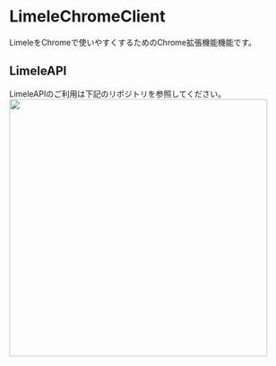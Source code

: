 # LimeleChromeClient
LimeleをChromeで使いやすくするためのChrome拡張機能機能です。

## LimeleAPI
LimeleAPIのご利用は下記のリポジトリを参照してください。
<a href="https://github.com/Riysan/limeleAPI"><img src="https://github-link-card.s3.ap-northeast-1.amazonaws.com/Riysan/limeleAPI.png" width="460px"></a>
